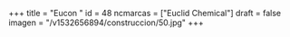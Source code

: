 +++
title = "Eucon "
id = 48
ncmarcas = ["Euclid Chemical"]
draft = false
imagen = "/v1532656894/construccion/50.jpg"
+++

<!--more-->
